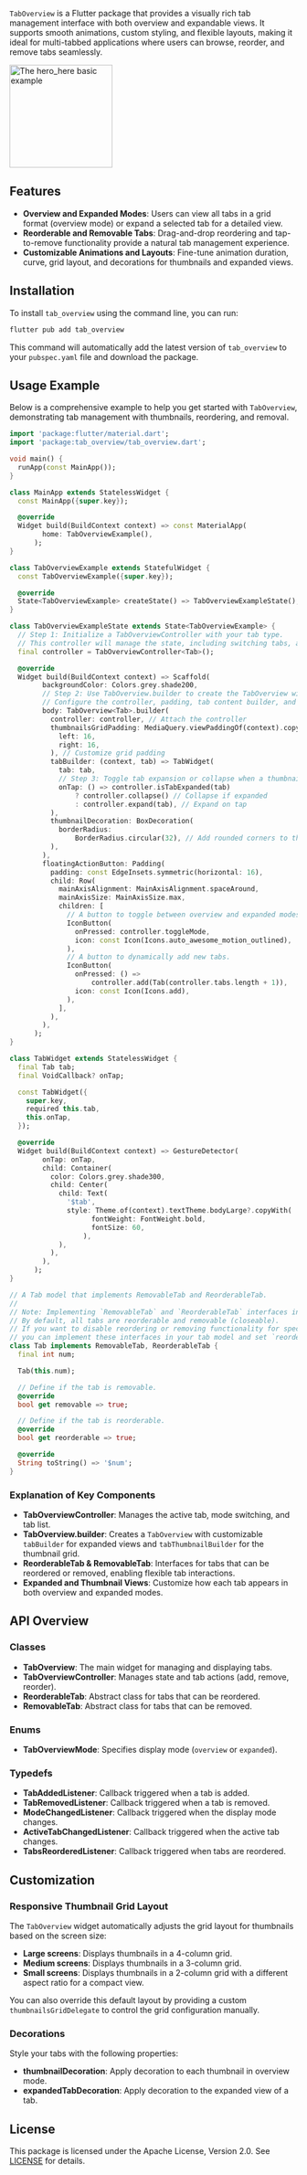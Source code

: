 `TabOverview` is a Flutter package that provides a visually rich tab management interface with both overview and expandable views. It supports smooth animations, custom styling, and flexible layouts, making it ideal for multi-tabbed applications where users can browse, reorder, and remove tabs seamlessly.

<p>
  <img src="https://github.com/igorkurilenko/tab_overview/blob/main/assets/tab_overview.gif?raw=true"
    alt="The hero_here basic example" width="180"/>
</p>

## Features

- **Overview and Expanded Modes**: Users can view all tabs in a grid format (overview mode) or expand a selected tab for a detailed view.
- **Reorderable and Removable Tabs**: Drag-and-drop reordering and tap-to-remove functionality provide a natural tab management experience.
- **Customizable Animations and Layouts**: Fine-tune animation duration, curve, grid layout, and decorations for thumbnails and expanded views.

## Installation

To install `tab_overview` using the command line, you can run:

```sh
flutter pub add tab_overview
```

This command will automatically add the latest version of `tab_overview` to your `pubspec.yaml` file and download the package.

## Usage Example

Below is a comprehensive example to help you get started with `TabOverview`, demonstrating tab management with thumbnails, reordering, and removal.

```dart
import 'package:flutter/material.dart';
import 'package:tab_overview/tab_overview.dart';

void main() {
  runApp(const MainApp());
}

class MainApp extends StatelessWidget {
  const MainApp({super.key});

  @override
  Widget build(BuildContext context) => const MaterialApp(
        home: TabOverviewExample(),
      );
}

class TabOverviewExample extends StatefulWidget {
  const TabOverviewExample({super.key});

  @override
  State<TabOverviewExample> createState() => TabOverviewExampleState();
}

class TabOverviewExampleState extends State<TabOverviewExample> {
  // Step 1: Initialize a TabOverviewController with your tab type.
  // This controller will manage the state, including switching tabs, adding, and removing.
  final controller = TabOverviewController<Tab>();

  @override
  Widget build(BuildContext context) => Scaffold(
        backgroundColor: Colors.grey.shade200,
        // Step 2: Use TabOverview.builder to create the TabOverview widget.
        // Configure the controller, padding, tab content builder, and styling for thumbnails.
        body: TabOverview<Tab>.builder(
          controller: controller, // Attach the controller
          thumbnailsGridPadding: MediaQuery.viewPaddingOf(context).copyWith(
            left: 16,
            right: 16,
          ), // Customize grid padding
          tabBuilder: (context, tab) => TabWidget(
            tab: tab,
            // Step 3: Toggle tab expansion or collapse when a thumbnail is tapped.
            onTap: () => controller.isTabExpanded(tab)
                ? controller.collapse() // Collapse if expanded
                : controller.expand(tab), // Expand on tap
          ),
          thumbnailDecoration: BoxDecoration(
            borderRadius:
                BorderRadius.circular(32), // Add rounded corners to thumbnails
          ),
        ),
        floatingActionButton: Padding(
          padding: const EdgeInsets.symmetric(horizontal: 16),
          child: Row(
            mainAxisAlignment: MainAxisAlignment.spaceAround,
            mainAxisSize: MainAxisSize.max,
            children: [
              // A button to toggle between overview and expanded modes.
              IconButton(
                onPressed: controller.toggleMode,
                icon: const Icon(Icons.auto_awesome_motion_outlined),
              ),
              // A button to dynamically add new tabs.
              IconButton(
                onPressed: () =>
                    controller.add(Tab(controller.tabs.length + 1)),
                icon: const Icon(Icons.add),
              ),
            ],
          ),
        ),
      );
}

class TabWidget extends StatelessWidget {
  final Tab tab;
  final VoidCallback? onTap;

  const TabWidget({
    super.key,
    required this.tab,
    this.onTap,
  });

  @override
  Widget build(BuildContext context) => GestureDetector(
        onTap: onTap,
        child: Container(
          color: Colors.grey.shade300,
          child: Center(
            child: Text(
              '$tab',
              style: Theme.of(context).textTheme.bodyLarge?.copyWith(
                    fontWeight: FontWeight.bold,
                    fontSize: 60,
                  ),
            ),
          ),
        ),
      );
}

// A Tab model that implements RemovableTab and ReorderableTab.
//
// Note: Implementing `RemovableTab` and `ReorderableTab` interfaces in your tab model is optional.
// By default, all tabs are reorderable and removable (closeable).
// If you want to disable reordering or removing functionality for specific tabs,
// you can implement these interfaces in your tab model and set `reorderable` or `removable` to `false`.
class Tab implements RemovableTab, ReorderableTab {
  final int num;

  Tab(this.num);

  // Define if the tab is removable.
  @override
  bool get removable => true;

  // Define if the tab is reorderable.
  @override
  bool get reorderable => true;

  @override
  String toString() => '$num';
}
```

### Explanation of Key Components

- **TabOverviewController**: Manages the active tab, mode switching, and tab list.
- **TabOverview.builder**: Creates a `TabOverview` with customizable `tabBuilder` for expanded views and `tabThumbnailBuilder` for the thumbnail grid.
- **ReorderableTab & RemovableTab**: Interfaces for tabs that can be reordered or removed, enabling flexible tab interactions.
- **Expanded and Thumbnail Views**: Customize how each tab appears in both overview and expanded modes.

## API Overview

### Classes

- **TabOverview**: The main widget for managing and displaying tabs.
- **TabOverviewController**: Manages state and tab actions (add, remove, reorder).
- **ReorderableTab**: Abstract class for tabs that can be reordered.
- **RemovableTab**: Abstract class for tabs that can be removed.

### Enums

- **TabOverviewMode**: Specifies display mode (`overview` or `expanded`).

### Typedefs

- **TabAddedListener**: Callback triggered when a tab is added.
- **TabRemovedListener**: Callback triggered when a tab is removed.
- **ModeChangedListener**: Callback triggered when the display mode changes.
- **ActiveTabChangedListener**: Callback triggered when the active tab changes.
- **TabsReorderedListener**: Callback triggered when tabs are reordered.

## Customization

### Responsive Thumbnail Grid Layout

The `TabOverview` widget automatically adjusts the grid layout for thumbnails based on the screen size:

- **Large screens**: Displays thumbnails in a 4-column grid.
- **Medium screens**: Displays thumbnails in a 3-column grid.
- **Small screens**: Displays thumbnails in a 2-column grid with a different aspect ratio for a compact view.

You can also override this default layout by providing a custom `thumbnailsGridDelegate` to control the grid configuration manually.

### Decorations

Style your tabs with the following properties:
- **thumbnailDecoration**: Apply decoration to each thumbnail in overview mode.
- **expandedTabDecoration**: Apply decoration to the expanded view of a tab.

## License

This package is licensed under the Apache License, Version 2.0. See [LICENSE](https://www.apache.org/licenses/LICENSE-2.0) for details.